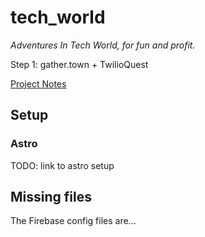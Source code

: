 # tech_world

*Adventures In Tech World, for fun and profit.*

Step 1: gather.town + TwilioQuest

[Project Notes](https://enspyrco.notion.site/TechWorld-b3d42528559a485e81cb7def11db5de7)

## Setup

### Astro

TODO: link to astro setup

## Missing files

The Firebase config files are...
